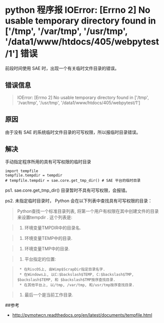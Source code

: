 # python 程序报 IOError: [Errno 2] No usable temporary directory found in ['/tmp', '/var/tmp', '/usr/tmp', '/data1/www/htdocs/405/webpytest/1'] 错误

前段时间使用 SAE 时，出现一个有关临时文件目录的错误。

## 错误信息

>IOError: [Errno 2] No usable temporary directory found in ['/tmp', '/var/tmp', '/usr/tmp', '/data1/www/htdocs/405/webpytest/1'] 

## 原因

由于没有 SAE 的系统临时文件目录的可写权限，所以报临时目录错误。

## 解决

手动指定程序所用的具有可写权限的临时目录        

    import tempfile
    tempfile.tempdir = tempdir
    # tempfile.tempdir = sae.core.get_tmp_dir() # SAE 平台的临时目录

ps1.   sae.core.get_tmp_dir() 目录暂时不具有可写权限，会报错。

ps2. 未指定临时目录时， Python 会在以下列表中查找具有可写权限的目录：
>Python查找一个标准目录列表, 将第一个用户有权限在其中创建文件的目录来设置tempdir . 这个列表是:

>   1. 环境变量TMPDIR中的目录名.

>   1. 环境变量TEMP中的目录.

>   1. 环境变量TMP中的目录.

>   1. 平台指定的位置:

>      * 在RiscOS上, 由Wimp$ScrapDir指定目录名字.
>      * 在Windows上, 以C:$backslash$TEMP, C:$backslash$TMP, $backslash$TEMP, 和 $backslash$TMP按序查找目录.
>      * 在其他平台上, 以/tmp, /var/tmp, 和/usr/tmp按序查找目录.

>   1. 最后一个是当前工作目录.

##参考

* http://pymotwcn.readthedocs.org/en/latest/documents/tempfile.html

